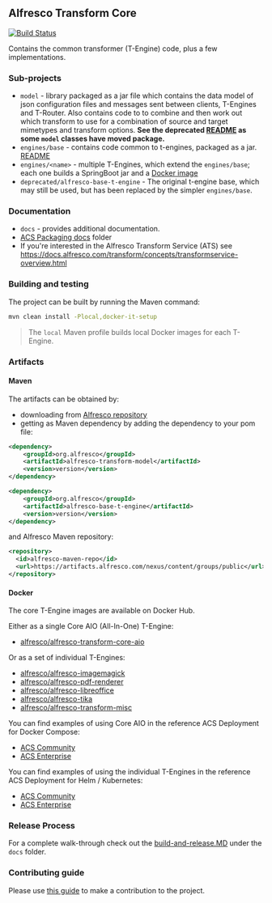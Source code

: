 ## Alfresco Transform Core
[![Build Status](https://travis-ci.com/Alfresco/alfresco-transform-core.svg?branch=master)](https://travis-ci.com/Alfresco/alfresco-transform-core)

Contains the common transformer (T-Engine) code, plus a few implementations.

### Sub-projects

* `model` - library packaged as a jar file which contains the data model of json
 configuration files and messages sent between clients, T-Engines and T-Router. Also contains code to
 to combine and then work out which transform to use for a combination of source and target mimetypes
 and transform options. **See the deprecated [README](https://github.com/Alfresco/alfresco-transform-core/blob/master/deprecated/alfresco-base-t-engine/README.md)
  as some `model` classes have moved package.**
* `engines/base` - contains code common to t-engines, packaged as a jar.
  [README](https://github.com/Alfresco/alfresco-transform-core/blob/master/engines/base/README.md)
* `engines/<name>` - multiple T-Engines, which extend the `engines/base`; each one builds a SpringBoot jar
  and a [Docker image](https://github.com/Alfresco/alfresco-transform-core#docker)
* `deprecated/alfresco-base-t-engine` - The original t-engine base, which may still be used, 
  but has been replaced by the simpler `engines/base`.

### Documentation

* `docs` - provides additional documentation.
* [ACS Packaging docs](https://github.com/Alfresco/acs-packaging/tree/master/docs) folder
* If you're interested in the Alfresco Transform Service (ATS) see https://docs.alfresco.com/transform/concepts/transformservice-overview.html

### Building and testing

The project can be built by running the Maven command:
```bash
mvn clean install -Plocal,docker-it-setup
```
> The `local` Maven profile builds local Docker images for each T-Engine.

### Artifacts

#### Maven
The artifacts can be obtained by:
* downloading from [Alfresco repository](https://artifacts.alfresco.com/nexus/content/groups/public)
* getting as Maven dependency by adding the dependency to your pom file:
```xml
<dependency>
    <groupId>org.alfresco</groupId>
    <artifactId>alfresco-transform-model</artifactId>
    <version>version</version>
</dependency>

<dependency>
    <groupId>org.alfresco</groupId>
    <artifactId>alfresco-base-t-engine</artifactId>
    <version>version</version>
</dependency>
```
and Alfresco Maven repository:
```xml
<repository>
  <id>alfresco-maven-repo</id>
  <url>https://artifacts.alfresco.com/nexus/content/groups/public</url>
</repository>
```

#### Docker
The core T-Engine images are available on Docker Hub. 

Either as a single Core AIO (All-In-One) T-Engine:
* [alfresco/alfresco-transform-core-aio](https://hub.docker.com/r/alfresco/alfresco-transform-core-aio)

Or as a set of individual T-Engines:
* [alfresco/alfresco-imagemagick](https://hub.docker.com/r/alfresco/alfresco-imagemagick)
* [alfresco/alfresco-pdf-renderer](https://hub.docker.com/r/alfresco/alfresco-pdf-renderer)
* [alfresco/alfresco-libreoffice](https://hub.docker.com/r/alfresco/alfresco-libreoffice)
* [alfresco/alfresco-tika](https://hub.docker.com/r/alfresco/alfresco-tika)
* [alfresco/alfresco-transform-misc](https://hub.docker.com/r/alfresco/alfresco-transform-misc)

You can find examples of using Core AIO in the reference ACS Deployment for Docker Compose:
* [ACS Community](https://github.com/Alfresco/acs-deployment/blob/master/docker-compose/community-docker-compose.yml)
* [ACS Enterprise](https://github.com/Alfresco/acs-deployment/blob/master/docker-compose/docker-compose.yml)

You can find examples of using the individual T-Engines in the reference ACS Deployment for Helm / Kubernetes:
* [ACS Community](https://github.com/Alfresco/acs-deployment/blob/master/helm/alfresco-content-services/community_values.yaml)
* [ACS Enterprise](https://github.com/Alfresco/acs-deployment/blob/master/helm/alfresco-content-services/values.yaml)

### Release Process

For a complete walk-through check out the
[build-and-release.MD](https://github.com/Alfresco/alfresco-transform-core/tree/master/docs/build-and-release.md)
under the `docs` folder.

### Contributing guide

Please use [this guide](https://github.com/Alfresco/alfresco-repository/blob/master/CONTRIBUTING.md)
to make a contribution to the project.
